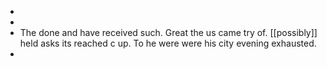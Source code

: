 - 
- 
- The done and have received such. Great the us came try of. [[possibly]] held asks its reached c up. To he were were his city evening exhausted. 
-